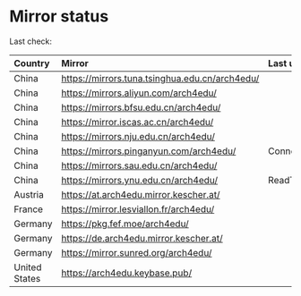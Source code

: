 <script src="./time.js"></script>
# Mirror status
Last check: <script type="text/javascript">localize(1673713482.2586596);</script>

|Country|Mirror|Last update|
|:------|:-----|:----------|
|China|https://mirrors.tuna.tsinghua.edu.cn/arch4edu/|<script type="text/javascript">localize(1673678355);</script>|
|China|https://mirrors.aliyun.com/arch4edu/|<script type="text/javascript">localize(1673592165);</script>|
|China|https://mirrors.bfsu.edu.cn/arch4edu/|<script type="text/javascript">localize(1673678355);</script>|
|China|https://mirror.iscas.ac.cn/arch4edu/|<script type="text/javascript">localize(1673678355);</script>|
|China|https://mirrors.nju.edu.cn/arch4edu/|<script type="text/javascript">localize(1673634744);</script>|
|China|https://mirrors.pinganyun.com/arch4edu/|ConnectionError|
|China|https://mirrors.sau.edu.cn/arch4edu/|<script type="text/javascript">localize(1673634744);</script>|
|China|https://mirrors.ynu.edu.cn/arch4edu/|ReadTimeout|
|Austria|https://at.arch4edu.mirror.kescher.at/|<script type="text/javascript">localize(1673678355);</script>|
|France|https://mirror.lesviallon.fr/arch4edu/|<script type="text/javascript">localize(1673678355);</script>|
|Germany|https://pkg.fef.moe/arch4edu/|<script type="text/javascript">localize(1673678355);</script>|
|Germany|https://de.arch4edu.mirror.kescher.at/|<script type="text/javascript">localize(1673678355);</script>|
|Germany|https://mirror.sunred.org/arch4edu/|<script type="text/javascript">localize(1673678355);</script>|
|United States|https://arch4edu.keybase.pub/|<script type="text/javascript">localize(1673678355);</script>|

<script src="./tablefilter/tablefilter.js"></script>
<script src="./table.js"></script>